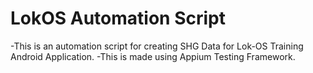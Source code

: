 # LokOS Automation Script
-This is an automation script for creating SHG Data for Lok-OS Training Android Application. 
-This is made using Appium Testing Framework.
